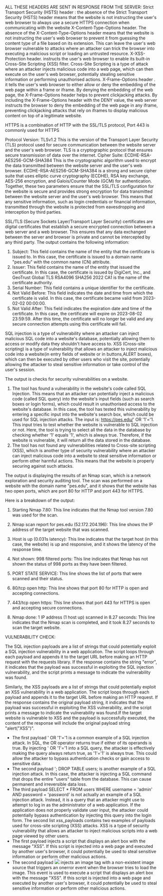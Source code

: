 ﻿ALL THESE HEADERS ARE SENT IN RESPONSE FROM THE SERVER:
Strict Transport Security (HSTS) header :
the absence of the Strict Transport Security (HSTS) header means that the website is not instructing the user's web browser to always use a secure HTTPS connection when communicating with the website
X-Content-Type-Options header.
The absence of the X-Content-Type-Options header means that the website is not instructing the user's web browser to prevent it from guessing the content type of a file based on its extension. This can leave the user's web browser vulnerable to attacks where an attacker can trick the browser into executing a malicious script or loading an untrusted resource.
X-XSS-Protection header. 
instructs the user's web browser to enable its built-in Cross-Site Scripting (XSS) filter. Cross-Site Scripting is a type of attack where an attacker injects malicious code into a web page, which can then execute on the user's web browser, potentially stealing sensitive information or performing unauthorised actions.
X-Frame-Options header .
it tells the user's web browser to either allow or deny the embedding of the web page within a frame or iframe. By denying the embedding of the web page, the X-Frame-Options header helps to prevent clickjacking attacks.
By including the X-Frame-Options header with the DENY value, the web server instructs the browser to deny the embedding of the web page in any iframe, preventing clickjacking attacks that rely on iframes to display malicious content on top of a legitimate website.




  

HTTPS is a combination of HTTP with the SSL/TLS protocol,
Port 443 is commonly used for HTTPS 


Protocol Version: TLSv1.2
This is the version of the Transport Layer Security (TLS) protocol used for secure communication between the website server and the user's web browser. TLS is a cryptographic protocol that ensures secure transmission of data over the internet.
Cipher Suite: ECDHE-RSA-AES256-GCM-SHA384 
This is the cryptographic algorithm used to encrypt the data transmitted between the website server and the user's web browser. ECDHE-RSA-AES256-GCM-SHA384 is a strong and secure cipher suite that uses elliptic curve cryptography (ECDHE), RSA key exchange, AES-256 encryption, and Galois/Counter Mode (GCM) for authentication.
Together, these two parameters ensure that the SSL/TLS configuration for the website is secure and provides strong encryption for data transmitted between the website server and the user's web browser. This means that any sensitive information, such as login credentials or financial information, transmitted through the website is protected from eavesdropping and interception by third parties.






  

SSL/TLS (Secure Sockets Layer/Transport Layer Security) certificates are digital certificates that establish a secure encrypted connection between a web server and a web browser. This ensures that any data exchanged between the server and browser is private and cannot be intercepted by any third party.
The output contains the following information:
1. Subject: This field contains the name of the entity that the certificate is issued to. In this case, the certificate is issued to a domain name "pes.edu" with the common name (CN) attribute.
2. Issuer: This field contains the name of the entity that issued the certificate. In this case, the certificate is issued by DigiCert, Inc., and GeoTrust Global TLS RSA4096 SHA256 2022 CA1 is the name of the certificate authority.
3. Serial Number: This field contains a unique identifier for the certificate.
4. Not Valid Before: This field indicates the date and time from which the certificate is valid. In this case, the certificate became valid from 2023-02-02 00:00:00.
5. Not Valid After: This field indicates the expiration date and time of the certificate. In this case, the certificate will expire on 2023-08-02 23:59:59. After this time, the certificate will no longer be valid and any secure connection attempts using this certificate will fail.
  

SQL injection is a type of vulnerability where an attacker can inject malicious SQL code into a website's database, potentially allowing them to access or modify data they shouldn't have access to. XSS (Cross-site scripting) is a type of vulnerability that allows an attacker to inject malicious code into a website(in entry fields of website or in buttons,ALERT boxes), which can then be executed by other users who visit the site, potentially allowing the attacker to steal sensitive information or take control of the user's session.




The output is checks  for security vulnerabilities on a website.
1. The tool has found a vulnerability in the website's code called SQL Injection. This means that an attacker can potentially inject a malicious code (called SQL query) into the website's input fields (such as search boxes or login forms), which could result in unauthorised access to the website's database. In this case, the tool has tested this vulnerability by entering a specific input into the website's search box, which could be used for SQL injection attacks. The input is: https://pes.edu/' OR '1'='1. This input tries to test whether the website is vulnerable to SQL injection or not. Here, the tool is trying to select all the data in the database by checking whether '1' equals '1', which is always true. Therefore, if the website is vulnerable, it will return all the data stored in the database.
2. The tool has not found any vulnerabilities related to Cross-site scripting (XSS), which is another type of security vulnerability where an attacker can inject malicious code into a website to steal sensitive information or perform other harmful actions. This means that the website is properly securing against such attacks.


  





The output is displaying the results of an Nmap scan, which is a network exploration and security auditing tool. The scan was performed on a website with the domain name "pes.edu", and it shows that the website has two open ports, which are port 80 for HTTP and port 443 for HTTPS.


Here is a breakdown of the output:


1. Starting Nmap 7.80: This line indicates that the Nmap tool version 7.80 was used for the scan.


2. Nmap scan report for pes.edu (52.172.204.196): This line shows the IP address of the target website that was scanned.


3. Host is up (0.031s latency): This line indicates that the target host (in this case, the website) is up and responsive, and it shows the latency of the response time.


4. Not shown: 998 filtered ports: This line indicates that Nmap has not shown the status of 998 ports as they have been filtered.


5. PORT STATE SERVICE: This line shows the list of ports that were scanned and their status.


6. 80/tcp open http: This line shows that port 80 for HTTP is open and accepting connections.


7. 443/tcp open https: This line shows that port 443 for HTTPS is open and accepting secure connections.


8. Nmap done: 1 IP address (1 host up) scanned in 8.27 seconds: This line indicates that the Nmap scan is completed, and it took 8.27 seconds to scan the target website.






VULNERABILITY CHECK:


  





The SQL injection payloads are a list of strings that could potentially exploit a SQL injection vulnerability in a web application. The script loops through each payload and appends it to the target URL before making an HTTP request with the requests library. If the response contains the string "error", it indicates that the payload was successful in exploiting the SQL injection vulnerability, and the script prints a message to indicate the vulnerability was found.


Similarly, the XSS payloads are a list of strings that could potentially exploit an XSS vulnerability in a web application. The script loops through each payload and appends it to the target URL before making an HTTP request. If the response contains the original payload string, it indicates that the payload was successful in exploiting the XSS vulnerability, and the script prints a message to indicate the vulnerability was found.If the target website is vulnerable to XSS and the payload is successfully executed, the content of the response will include the original payload string "alert("XSS")".


* The first payload ' OR '1'='1 is a common example of a SQL injection attack. In SQL, the OR operator returns true if either of its operands is true. By injecting ' OR '1'='1 into a SQL query, the attacker is effectively making the query always return true, as '1'='1' is always true. This could allow the attacker to bypass authentication checks or gain access to sensitive data.
* The second payload '; DROP TABLE users; is another example of a SQL injection attack. In this case, the attacker is injecting a SQL command that drops the entire "users" table from the database. This can cause permanent and irreversible data loss.
* The third payload SELECT * FROM users WHERE username = 'admin' AND password = 'password' is not actually an example of a SQL injection attack. Instead, it is a query that an attacker might use to attempt to log in as the administrator of a web application. If the application does not properly validate user input, the attacker could potentially bypass authentication by injecting this query into the login form.
The second list xss_payloads contains two examples of payloads used for cross-site scripting (XSS) attacks. XSS is a type of security vulnerability that allows an attacker to inject malicious scripts into a web page viewed by other users.
* The first payload <script>alert("XSS")</script> injects a script that displays an alert box with the message "XSS". If this script is injected into a web page and executed by another user's browser, it could potentially be used to steal sensitive information or perform other malicious actions.
* The second payload <img src="x" onerror="alert(\'XSS\')"> injects an image tag with a non-existent image source that triggers an onerror event when the browser tries to load the image. This event is used to execute a script that displays an alert box with the message "XSS". If this script is injected into a web page and executed by another user's browser, it could potentially be used to steal sensitive information or perform other malicious actions.